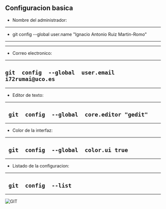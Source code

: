 **Configuracion basica**
---
* Nombre del administrador:
---
* git  config  --global  user.name "Ignacio Antonio Ruiz Martin-Romo"
---
---
* Correo electronico:
---
` git  config  --global  user.email  i72rumai@uco.es `
---
---
* Editor de texto:
---
` git  config  --global  core.editor "gedit"`
---
---
* Color de la interfaz:
---
` git  config  --global  color.ui true`
---
---
* Listado de la configuracion:
---
` git  config  --list`
---
---
![GIT](https://i1.wp.com/foxutech.com/wp-content/uploads/2018/02/GIT-interview-Question-and-Answers.png?fit=1100%2C481&ssl=1)
